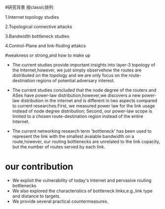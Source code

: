#研究背景
按classic排列

1.Internet topology studies

2.Topological connective attacks

3.Bandwidth bottleneck studies

4.Control-Plane and link-floding attakcs

#weakness or strong,and how to make up
* The current studies provide important insights into layer-3 topology of the Internet,however, we just simply observehow the routes are distributed on the topology and we are only focus on the route-destination regions of potential adversary interest.

* The current studies concluded that the node degree of the routers and ASes have power-law distribution,however,we discovers a new power-law distribution in the internet and is different in two aspects compared to current researches.First, we measured power law for the link usage instead of node degree distribution; Second, our power-law scope is limited to a chosen route-destination region instead of the entire Internet.

* The current networking research term 'bottleneck' has been used to represent the link with the smallest avaiable bandwidth on a route,however, our routing bottlenecks are unrelated to the link copacity, but the number of routes served by each link.

# our contribution
* We exploit the vulnerability of today's Internet and pervasive routing bottlenecks 
* We also explored the characteristics of bottleneck links;e.g.,link type and distance to targets.
* We provide several practical countermeasures. 